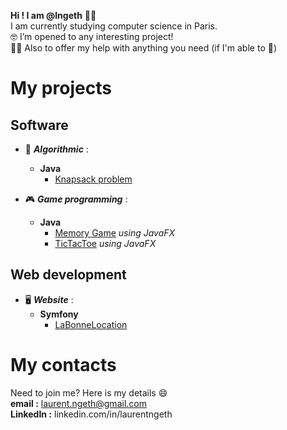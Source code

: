 **Hi ! I am @lngeth** :wave::grinning:  
I am currently studying computer science in Paris.  
:nerd_face:️ I’m opened to any interesting project!  
:fist_right::fist_left: Also to offer my help with anything you need (if I'm able to :see_no_evil:)

# My projects

## Software
- :brain: ***Algorithmic*** :
  - **Java**
    - [Knapsack problem](https://github.com/lngeth/Knapsack-Algorithm)  

- :video_game: ***Game programming*** :
  - **Java**
    - [Memory Game](https://github.com/lngeth/MemoryGame) _using JavaFX_
    - [TicTacToe](https://github.com/lngeth/TicTacToe) _using JavaFX_

## Web development
- :desktop_computer: ***Website*** :
  - **Symfony**
    - [LaBonneLocation](https://github.com/lngeth/LaBonneLocation) 

# My contacts  
Need to join me? Here is my details :smile:  
**email :** laurent.ngeth@gmail.com  
**LinkedIn :** linkedin.com/in/laurentngeth  
